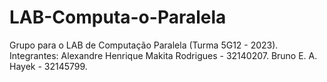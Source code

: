 # LAB-Computa-o-Paralela
Grupo para o LAB de Computação Paralela (Turma 5G12 - 2023). Integrantes: Alexandre Henrique Makita Rodrigues - 32140207. Bruno E. A. Hayek - 32145799.
